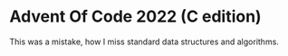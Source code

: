 # Advent Of Code 2022 (C edition)

This was a mistake, how I miss standard data structures and algorithms.
